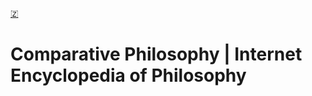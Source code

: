 [🇿](zotero://select/library/items/G69W5YUM)


# Comparative Philosophy | Internet Encyclopedia of Philosophy

